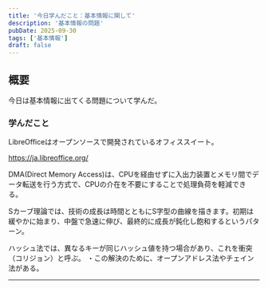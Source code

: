 ```yaml
---
title: '今日学んだこと：基本情報に関して'
description: '基本情報の問題'
pubDate: 2025-09-30
tags: ['基本情報']
draft: false
---
```


## 概要

今日は基本情報に出てくる問題について学んだ。

### 学んだこと

LibreOfficeはオープンソースで開発されているオフィススイート。

https://ja.libreoffice.org/

DMA(Direct Memory Access)は、CPUを経由せずに入出力装置とメモリ間でデータ転送を行う方式で、CPUの介在を不要にすることで処理負荷を軽減できる。

Sカーブ理論では、技術の成長は時間とともにS字型の曲線を描きます。初期は緩やかに始まり、中盤で急速に伸び、最終的に成長が鈍化し飽和するというパターン。

ハッシュ法では、異なるキーが同じハッシュ値を持つ場合があり、これを衝突（コリジョン）と呼ぶ。
・この解決のために、オープンアドレス法やチェイン法がある。

---